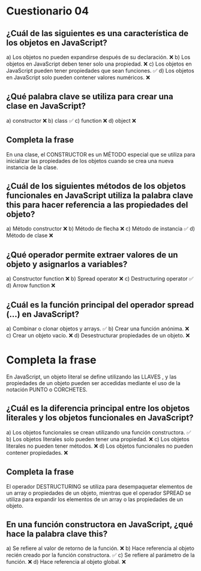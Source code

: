 # Cuestionario 04

## ¿Cuál de las siguientes es una característica de los objetos en JavaScript?
a) Los objetos no pueden expandirse después de su declaración.              ❌
b) Los objetos en JavaScript deben tener solo una propiedad.                ❌
c) Los objetos en JavaScript pueden tener propiedades que sean funciones.   ✅
d) Los objetos en JavaScript solo pueden contener valores numéricos.        ❌

## ¿Qué palabra clave se utiliza para crear una clase en JavaScript?
a) constructor   ❌
b) class         ✅
c) function      ❌
d) object        ❌

## Completa la frase
En una clase, el CONSTRUCTOR es un MÉTODO especial que se utiliza para inicializar las propiedades de los objetos cuando se crea una nueva instancia de la clase.

## ¿Cuál de los siguientes métodos de los objetos funcionales en JavaScript utiliza la palabra clave this para hacer referencia a las propiedades del objeto?
a) Método constructor   ❌
b) Método de flecha     ❌
c) Método de instancia  ✅
d) Método de clase      ❌

## ¿Qué operador permite extraer valores de un objeto y asignarlos a variables?
a) Constructor function     ❌
b) Spread operator          ❌
c) Destructuring operator   ✅
d) Arrow function           ❌

## ¿Cuál es la función principal del operador spread (...) en JavaScript?
a) Combinar o clonar objetos y arrays.      ✅
b) Crear una función anónima.               ❌
c) Crear un objeto vacío.                   ❌
d) Desestructurar propiedades de un objeto. ❌

# Completa la frase
En JavaScript, un objeto literal se define utilizando las LLAVES , y las propiedades de un objeto pueden ser accedidas mediante el uso de la notación PUNTO o CORCHETES.

## ¿Cuál es la diferencia principal entre los objetos literales y los objetos funcionales en JavaScript?
a) Los objetos funcionales se crean utilizando una función constructora.    ✅
b) Los objetos literales solo pueden tener una propiedad.                   ❌
c) Los objetos literales no pueden tener métodos.                           ❌
d) Los objetos funcionales no pueden contener propiedades.                  ❌

## Completa la frase
El operador DESTRUCTURING se utiliza para desempaquetar elementos de un array o propiedades de un objeto, mientras que el operador SPREAD se utiliza para expandir los elementos de un array o las propiedades de un objeto.

## En una función constructora en JavaScript, ¿qué hace la palabra clave this?
a) Se refiere al valor de retorno de la función.                        ❌
b) Hace referencia al objeto recién creado por la función constructora. ✅
c) Se refiere al parámetro de la función.                               ❌
d) Hace referencia al objeto global.                                    ❌